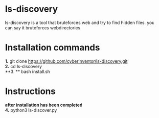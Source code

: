 # ls-discovery
ls-discovery is a tool that bruteforces web and try to find hidden files.
you can say it bruteforces webdirectories
# Installation commands
**1.** git clone https://github.com/cyberinventor/ls-discovery.git
<br>
 **2.** cd ls-discovery
<br>
**3. ** bash install.sh
<br>
# Instructions
**after installation has been completed**
<br>
**4.** python3 ls-discover.py
